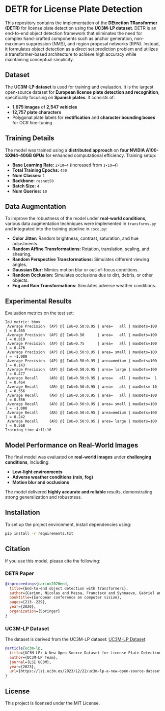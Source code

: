 # DETR for License Plate Detection

This repository contains the implementation of the **DEtection TRansformer (DETR)** for license plate detection using the **UC3M-LP dataset**. DETR is an end-to-end object detection framework that eliminates the need for complex hand-crafted components such as anchor generation, non-maximum suppression (NMS), and region proposal networks (RPN). Instead, it formulates object detection as a direct set prediction problem and utilizes a transformer-based architecture to achieve high accuracy while maintaining conceptual simplicity.

## Dataset
The **UC3M-LP dataset** is used for training and evaluation. It is the largest open-source dataset for **European license plate detection and recognition**, specifically focusing on **Spanish plates**. It consists of:
- **1,975 images** of **2,547 vehicles**
- **12,757 plate characters**
- Polygonal plate labels for **rectification** and **character bounding boxes** for OCR fine-tuning


## Training Details
The model was trained using a **distributed approach** on **four NVIDIA A100-SXM4-40GB GPUs** for enhanced computational efficiency. Training setup:
- **Base Learning Rate:** `2×10−4` (increased from `1×10−4`)
- **Total Training Epochs:** `450`
- **Num Classes:** `1`
- **Backbone:** `resnet50`
- **Batch Size:** `4`
- **Num Queries:** `10`

## Data Augmentation
To improve the robustness of the model under **real-world conditions**, various data augmentation techniques were implemented in `transforms.py` and integrated into the training pipeline in `coco.py`:
- **Color Jitter:** Random brightness, contrast, saturation, and hue adjustments.
- **Random Affine Transformations:** Rotation, translation, scaling, and shearing.
- **Random Perspective Transformations:** Simulates different viewing angles.
- **Gaussian Blur:** Mimics motion blur or out-of-focus conditions.
- **Random Occlusion:** Simulates occlusions due to dirt, debris, or other objects.
- **Fog and Rain Transformations:** Simulates adverse weather conditions.

## Experimental Results
Evaluation metrics on the test set:

```
IoU metric: bbox
 Average Precision  (AP) @[ IoU=0.50:0.95 | area=   all | maxDets=100 ] = 0.465
 Average Precision  (AP) @[ IoU=0.50      | area=   all | maxDets=100 ] = 0.819
 Average Precision  (AP) @[ IoU=0.75      | area=   all | maxDets=100 ] = 0.476
 Average Precision  (AP) @[ IoU=0.50:0.95 | area= small | maxDets=100 ] = -1.000
 Average Precision  (AP) @[ IoU=0.50:0.95 | area=medium | maxDets=100 ] = 0.143
 Average Precision  (AP) @[ IoU=0.50:0.95 | area= large | maxDets=100 ] = 0.477
 Average Recall     (AR) @[ IoU=0.50:0.95 | area=   all | maxDets=  1 ] = 0.464
 Average Recall     (AR) @[ IoU=0.50:0.95 | area=   all | maxDets= 10 ] = 0.556
 Average Recall     (AR) @[ IoU=0.50:0.95 | area=   all | maxDets=100 ] = 0.556
 Average Recall     (AR) @[ IoU=0.50:0.95 | area= small | maxDets=100 ] = -1.000
 Average Recall     (AR) @[ IoU=0.50:0.95 | area=medium | maxDets=100 ] = 0.242
 Average Recall     (AR) @[ IoU=0.50:0.95 | area= large | maxDets=100 ] = 0.568
Training time 4:11:16
```

## Model Performance on Real-World Images
The final model was evaluated on **real-world images** under **challenging conditions**, including:
- **Low-light environments**
- **Adverse weather conditions (rain, fog)**
- **Motion blur and occlusions**

The model delivered **highly accurate and reliable** results, demonstrating strong generalization and robustness.

## Installation
To set up the project environment, install dependencies using:

```bash
pip install -r requirements.txt
```

## Citation
If you use this model, please cite the following:

### DETR Paper
```bibtex
@inproceedings{carion2020end,
  title={End-to-end object detection with transformers},
  author={Carion, Nicolas and Massa, Francisco and Synnaeve, Gabriel and Usunier, Nicolas and Kirillov, Alexander and Zagoruyko, Sergey},
  booktitle={European conference on computer vision},
  pages={213--229},
  year={2020},
  organization={Springer}
}
```

### UC3M-LP Dataset
The dataset is derived from the UC3M-LP dataset:
[UC3M-LP Dataset](https://lsi.uc3m.es/2023/12/22/uc3m-lp-a-new-open-source-dataset/)

```bibtex
@article{uc3m-lp,
  title={UC3M-LP: A New Open-Source Dataset for License Plate Detection and Recognition},
  author={UC3M-LP Team},
  journal={LSI UC3M},
  year={2023},
  url={https://lsi.uc3m.es/2023/12/22/uc3m-lp-a-new-open-source-dataset/}
}
```

## License
This project is licensed under the MIT License.
